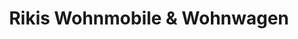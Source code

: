 ---
title: "Rikis Wohnmobile & Wohnwagen"
url: /schifferstadt/rikis-wohnmobile-und-wohnwagen/
shop: Autohaus
---